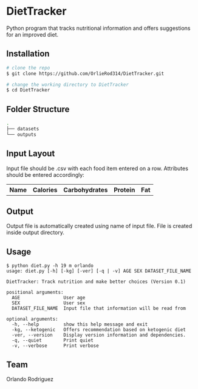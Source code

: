 # DietTracker
Python program that tracks nutritional information and offers suggestions for an improved diet.

## Installation
```bash
# clone the repo
$ git clone https://github.com/OrlieRod314/DietTracker.git

# change the working directory to DietTracker
$ cd DietTracker
```
## Folder Structure
```bash
.
├── datasets
└── outputs
```
## Input Layout
Input file should be .csv with each food item entered on a row.
Attributes should be entered accordingly:

<table>
    <tr>
        <th>Name</th>
        <th>Calories</th>
        <th>Carbohydrates</th>
        <th>Protein</th>
        <th>Fat</th>
    </tr>
</table>

## Output
Output file is automatically created using name of input file.
File is created inside output directory.
## Usage
```
$ python diet.py -h 19 m orlando
usage: diet.py [-h] [-kg] [-ver] [-q | -v] AGE SEX DATASET_FILE_NAME

DietTracker: Track nutrition and make better choices (Version 0.1)

positional arguments:
  AGE                User age
  SEX                User sex
  DATASET_FILE_NAME  Input file that information will be read from

optional arguments:
  -h, --help         show this help message and exit
  -kg, --ketogenic   Offers recommendation based on ketogenic diet
  -ver, --version    Display version information and dependencies.
  -q, --quiet        Print quiet
  -v, --verbose      Print verbose
  ```
  ## Team
  Orlando Rodriguez